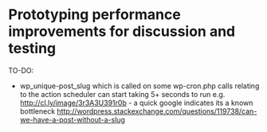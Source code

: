 # Prototyping performance improvements for discussion and testing


TO-DO:

* wp_unique-post_slug which is called on some wp-cron.php calls relating to the action scheduler can start taking 5+ seconds to run e.g. http://cl.ly/image/3r3A3U391r0b - a quick google indicates its a known bottleneck http://wordpress.stackexchange.com/questions/119738/can-we-have-a-post-without-a-slug




